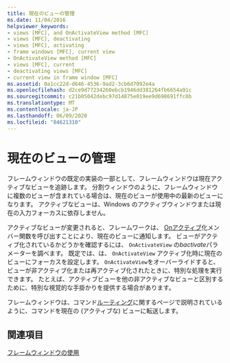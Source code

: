 ```yaml
---
title: 現在のビューの管理
ms.date: 11/04/2016
helpviewer_keywords:
- views [MFC], and OnActivateView method [MFC]
- views [MFC], deactivating
- views [MFC], activating
- frame windows [MFC], current view
- OnActivateView method [MFC]
- views [MFC], current
- deactivating views [MFC]
- current view in frame window [MFC]
ms.assetid: 0a1cc22d-d646-4536-9ad2-3cb6d7092e4a
ms.openlocfilehash: d2ce9d77234260ebcb1946dd381264fb6654a91c
ms.sourcegitcommit: c21b05042debc97d14875e019ee9d698691ffc0b
ms.translationtype: MT
ms.contentlocale: ja-JP
ms.lasthandoff: 06/09/2020
ms.locfileid: "84621310"
---
```

# <a name="managing-the-current-view"></a>現在のビューの管理

フレームウィンドウの既定の実装の一部として、フレームウィンドウは現在アクティブなビューを追跡します。 分割ウィンドウのように、フレームウィンドウに複数のビューが含まれている場合は、現在のビューが使用中の最新のビューになります。 アクティブなビューは、Windows のアクティブウィンドウまたは現在の入力フォーカスに依存しません。

アクティブなビューが変更されると、フレームワークは、 [Onアクティブ](reference/cview-class.md#onactivateview)化メンバー関数を呼び出すことにより、現在のビューに通知します。 ビューがアクティブ化されているかどうかを確認するには、 `OnActivateView` の*bactivate*パラメーターを調べます。 既定では、は、 `OnActivateView` アクティブ化時に現在のビューにフォーカスを設定します。 `OnActivateView`をオーバーライドすると、ビューが非アクティブ化または再アクティブ化されたときに、特別な処理を実行できます。 たとえば、アクティブビューを他の非アクティブなビューと区別するために、特別な視覚的な手掛かりを提供する場合があります。

フレームウィンドウは、コマンド[ルーティング](command-routing.md)に関するページで説明されているように、コマンドを現在の (アクティブな) ビューに転送します。

## <a name="see-also"></a>関連項目

[フレームウィンドウの使用](using-frame-windows.md)
